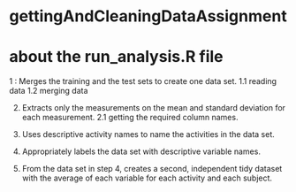 # gettingAndCleaningDataAssignment

# about the run_analysis.R file 
1 : Merges the training and the test sets to create one data set.
1.1 reading data
1.2 merging data

2. Extracts only the measurements on the mean and standard deviation for each measurement.
2.1 getting the required column names.

3. Uses descriptive activity names to name the activities in the data set.

4. Appropriately labels the data set with descriptive variable names.
 
5. From the data set in step 4, creates a second, independent tidy dataset with the average of each variable for each activity and each subject.
